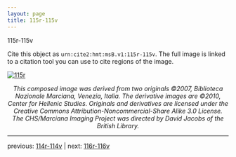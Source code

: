 ```yaml
---
layout: page
title: 115r-115v
---
```


115r-115v

Cite this object as `urn:cite2:hmt:msB.v1:115r-115v`. The full image is linked to a citation tool you can use to cite regions of the image.

[![115r](http://www.homermultitext.org/iipsrv?IIIF=/project/homer/pyramidal/deepzoom/hmt/vbbifolio/v1/vb_114v_115r.tif/full/800,/0/default.jpg)](http://www.homermultitext.org/ict2/?urn=urn:cite2:hmt:vbbifolio.v1:vb_114v_115r) 

<p style="text-align: center; font-style: italic;">This composed image was derived from two originals ©2007, Biblioteca Nazionale Marciana, Venezia, Italia. The derivative images are ©2010, Center for Hellenic Studies. Originals and derivatives are licensed under the Creative Commons Attribution-Noncommercial-Share Alike 3.0 License. The CHS/Marciana Imaging Project was directed by David Jacobs of the British Library.</p>

---

previous: [114r-114v](../114r-114v/) | next: [116r-116v](../116r-116v/)